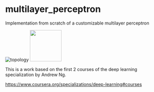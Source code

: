 # multilayer_perceptron
Implementation from scratch of a customizable multilayer perceptron

![topology](https://github.com/user-attachments/assets/1d51224a-bfba-4c43-944e-ffe02a65607f)
<img src="https://github.com/user-attachments/assets/1d51224a-bfba-4c43-944e-ffe02a65607f" width="100" height="100">

This is a work based on the first 2 courses of the deep learning specialization by Andrew Ng.

https://www.coursera.org/specializations/deep-learning#courses
